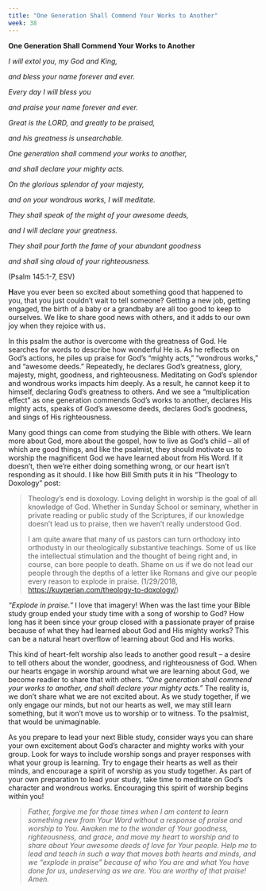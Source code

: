 ```yaml
---
title: "One Generation Shall Commend Your Works to Another"
week: 38
---
```


**One Generation Shall Commend Your Works to Another**

*I will extol you, my God and King,*

*and bless your name forever and ever.*

*Every day I will bless you*

*and praise your name forever and ever.*

*Great is the LORD, and greatly to be praised,*

*and his greatness is unsearchable.*

*One generation shall commend your works to another,*

*and shall declare your mighty acts.*

*On the glorious splendor of your majesty,*

*and on your wondrous works, I will meditate.*

*They shall speak of the might of your awesome deeds,*

*and I will declare your greatness.*

*They shall pour forth the fame of your abundant goodness*

*and shall sing aloud of your righteousness.*

(Psalm 145:1-7, ESV)

**H**ave you ever been so excited about something good that happened to
you, that you just couldn’t wait to tell someone? Getting a new job,
getting engaged, the birth of a baby or a grandbaby are all too good to
keep to ourselves. We like to share good news with others, and it adds
to our own joy when they rejoice with us.

In this psalm the author is overcome with the greatness of God. He
searches for words to describe how wonderful He is. As he reflects on
God’s actions, he piles up praise for God’s “mighty acts,” “wondrous
works,” and “awesome deeds.” Repeatedly, he declares God’s greatness,
glory, majesty, might, goodness, and righteousness. Meditating on God’s
splendor and wondrous works impacts him deeply. As a result, he cannot
keep it to himself, declaring God’s greatness to others. And we see a
“multiplication effect” as one generation commends God’s works to
another, declares His mighty acts, speaks of God’s awesome deeds,
declares God’s goodness, and sings of His righteousness.

Many good things can come from studying the Bible with others. We learn
more about God, more about the gospel, how to live as God’s child – all
of which are good things, and like the psalmist, they should motivate us
to worship the magnificent God we have learned about from His Word. If
it doesn’t, then we’re either doing something wrong, or our heart isn’t
responding as it should. I like how Bill Smith puts it in his “Theology
to Doxology” post:

> Theology’s end is doxology. Loving delight in worship is the goal of
> all knowledge of God. Whether in Sunday School or seminary, whether in
> private reading or public study of the Scriptures, if our knowledge
> doesn’t lead us to praise, then we haven’t really understood God.
>
> I am quite aware that many of us pastors can turn orthodoxy into
> orthodusty in our theologically substantive teachings. Some of us like
> the intellectual stimulation and the thought of being right and, in
> course, can bore people to death. Shame on us if we do not lead our
> people through the depths of a letter like Romans and give our people
> every reason to explode in praise. (1/29/2018,
> https://kuyperian.com/theology-to-doxology/)

*“Explode in praise.”* I love that imagery! When was the last time your
Bible study group ended your study time with a song of worship to God?
How long has it been since your group closed with a passionate prayer of
praise because of what they had learned about God and His mighty works?
This can be a natural heart overflow of learning about God and His
works.

This kind of heart-felt worship also leads to another good result – a
desire to tell others about the wonder, goodness, and righteousness of
God. When our hearts engage in worship around what we are learning about
God, we become readier to share that with others. *“One generation shall
commend your works to another, and shall declare your mighty acts.”* The
reality is, we don’t share what we are not excited about. As we study
together, if we only engage our minds, but not our hearts as well, we
may still learn something, but it won’t move us to worship or to
witness. To the psalmist, that would be unimaginable.

As you prepare to lead your next Bible study, consider ways you can
share your own excitement about God’s character and mighty works with
your group. Look for ways to include worship songs and prayer responses
with what your group is learning. Try to engage their hearts as well as
their minds, and encourage a spirit of worship as you study together. As
part of your own preparation to lead your study, take time to meditate
on God’s character and wondrous works. Encouraging this spirit of
worship begins within you!

> *Father, forgive me for those times when I am content to learn
> something new from Your Word without a response of praise and worship
> to You. Awaken me to the wonder of Your goodness, righteousness, and
> grace, and move my heart to worship and to share about Your awesome
> deeds of love for Your people. Help me to lead and teach in such a way
> that moves both hearts and minds, and we “explode in praise” because
> of who You are and what You have done for us, undeserving as we are.
> You are worthy of that praise! Amen.*
